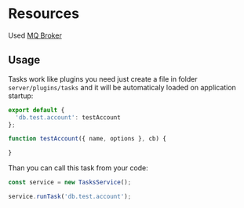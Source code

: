 # Resources

Used [MQ Broker](mq-broker.md)

## Usage

Tasks work like plugins you need just create a file in folder `server/plugins/tasks` and it will be automaticaly loaded on application startup:

```javascript
export default {
  'db.test.account': testAccount
};

function testAccount({ name, options }, cb) {

}
```

Than you can call this task from your code:

```javascript
const service = new TasksService();

service.runTask('db.test.account');
````
